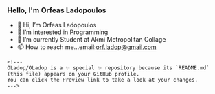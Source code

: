 
### Hello, I'm Orfeas Ladopoulos

- 👋 Hi, I’m Orfeas Ladopoulos
- 👀 I’m interested in Programming
- 🌱 I’m currently Student at Akmi Metropolitan Collage
- 📫 How to reach me...email:orf.ladop@gmail.com
~~~
<!---
OLadop/OLadop is a ✨ special ✨ repository because its `README.md` (this file) appears on your GitHub profile.
You can click the Preview link to take a look at your changes.
--->
